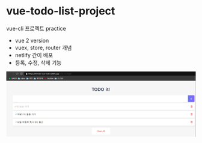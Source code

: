 # vue-todo-list-project

vue-cli 프로젝트 practice
- vue 2 version
- vuex, store, router 개념
- netlify 간이 배포
- 등록, 수정, 삭제 기능

![img.png](src/assets/img.png)
